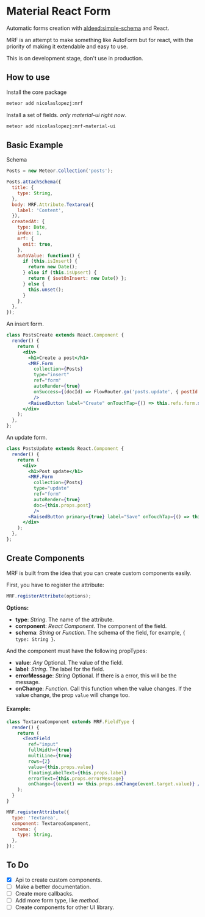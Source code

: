 # Material React Form

Automatic forms creation with [aldeed:simple-schema](http://github.com/aldeed/simple-schema) and React.

MRF is an attempt to make something like AutoForm but for react,
with the priority of making it extendable and easy to use.

This is on development stage, don't use in production.

## How to use

Install the core package

```sh
meteor add nicolaslopezj:mrf
```

Install a set of fields. *only material-ui right now*.

```sh
meteor add nicolaslopezj:mrf-material-ui
```

## Basic Example

Schema

```js
Posts = new Meteor.Collection('posts');

Posts.attachSchema({
  title: {
    type: String,
  },
  body: MRF.Attribute.Textarea({
    label: 'Content',
  }),
  createdAt: {
    type: Date,
    index: 1,
    mrf: {
      omit: true,
    },
    autoValue: function() {
      if (this.isInsert) {
        return new Date();
      } else if (this.isUpsert) {
        return { $setOnInsert: new Date() };
      } else {
        this.unset();
      }
    },
  },
});
```

An insert form.

```jsx
class PostsCreate extends React.Component {
  render() {
    return (
      <div>
        <h1>Create a post</h1>
        <MRF.Form
          collection={Posts}
          type="insert"
          ref="form"
          autoRender={true}
          onSuccess={(docId) => FlowRouter.go('posts.update', { postId: docId })}
          />
        <RaisedButton label="Create" onTouchTap={() => this.refs.form.submit()}/>
      </div>
    );
  },
};
```

An update form.

```jsx
class PostsUpdate extends React.Component {
  render() {
    return (
      <div>
        <h1>Post update</h1>
        <MRF.Form
          collection={Posts}
          type="update"
          ref="form"
          autoRender={true}
          doc={this.props.post}
          />
        <RaisedButton primary={true} label="Save" onTouchTap={() => this.refs.form.submit()}/>
      </div>
    );
  },
};
```

## Create Components

MRF is built from the idea that you can create custom components easily.

First, you have to register the attribute:

```js
MRF.registerAttribute(options);
```

**Options:**

- **type**: *String*. The name of the attribute.
- **component**: *React Component*. The component of the field.
- **schema**: *String* or *Function*. The schema of the field, for example, ```{ type: String }```.

And the component must have the following propTypes:

- **value**: *Any* Optional. The value of the field.
- **label**: *String*. The label for the field.
- **errorMessage**: *String* Optional. If there is a error, this will be the message.
- **onChange**: *Function*. Call this function when the value changes. If the value change, the prop ```value``` will change too.

#### Example:

```jsx
class TextareaComponent extends MRF.FieldType {
  render() {
    return (
      <TextField
        ref="input"
        fullWidth={true}
        multiLine={true}
        rows={2}
        value={this.props.value}
        floatingLabelText={this.props.label}
        errorText={this.props.errorMessage}
        onChange={(event) => this.props.onChange(event.target.value)} />
    );
  }
}

MRF.registerAttribute({
  type: 'Textarea',
  component: TextareaComponent,
  schema: {
    type: String,
  },
});
```

## To Do

- [x] Api to create custom components.
- [ ] Make a better documentation.
- [ ] Create more callbacks.
- [ ] Add more form type, like *method*.
- [ ] Create components for other UI library.
